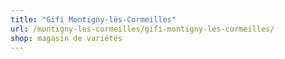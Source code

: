 ```yaml
---
title: "Gifi Montigny-lès-Cormeilles"
url: /montigny-les-cormeilles/gifi-montigny-les-cormeilles/
shop: magasin de variétés
---
```

